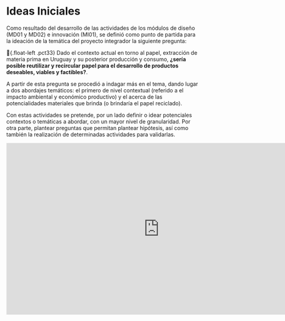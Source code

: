 # Ideas Iniciales

Como resultado del desarrollo de las actividades de los módulos de diseño (MD01 y MD02) e innovación (MI01), se definió como punto de partida para la ideación de la temática del proyecto integrador la siguiente pregunta:

:memo:{.float-left .pct33}
Dado el contexto actual en torno al papel, extracción de materia prima en Uruguay y su posterior producción y consumo, <b>¿sería posible reutilizar y recircular papel para el desarrollo de productos deseables, viables y factibles?</b>.

A partir de esta pregunta se procedió a indagar más en el tema, dando lugar a dos abordajes temáticos: el primero de nivel contextual (referido a el impacto ambiental y económico productivo) y el acerca de las potencialidades materiales que brinda (o brindaría el papel reciclado).

Con estas actividades se pretende, por un lado definir o idear potenciales contextos o temáticas a abordar, con un mayor nivel de granularidad. Por otra parte, plantear preguntas que permitan plantear hipótesis, así como también la realización de determinadas actividades para validarlas.



<iframe style="border: 1px solid rgba(0, 0, 0, 0.1);" width="800" height="450" src="https://www.figma.com/embed?embed_host=share&url=https%3A%2F%2Fwww.figma.com%2Fboard%2FmY2xqOO0OGK1vTaPd9RAjU%2FExploraci%25C3%25B3n-de-ideas%3Fnode-id%3D0-1%26t%3D2zRrINuNrSf0ERZW-1" allowfullscreen></iframe>